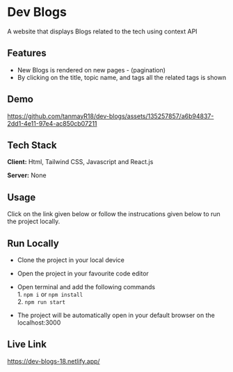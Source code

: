 
# Dev Blogs
A website that displays Blogs related to the tech using context API



## Features

- New Blogs is rendered on new pages - (pagination)
- By clicking on the title, topic name, and tags all the related tags is shown


## Demo

https://github.com/tanmayR18/dev-blogs/assets/135257857/a6b94837-2dd1-4e11-97e4-ac850cb07211


## Tech Stack

**Client:** Html, Tailwind CSS, Javascript and React.js

**Server:** None

## Usage

Click on the link given below or follow the instrucations given below to run the project locally.




## Run Locally

- Clone the project in your local device
- Open the project in your favourite code editor
- Open terminal and add the following commands  
        1. `npm i` or `npm install`  
        2. `npm run start`  
        
- The project will be automatically open in your default browser on the localhost:3000
## Live Link

https://dev-blogs-18.netlify.app/
